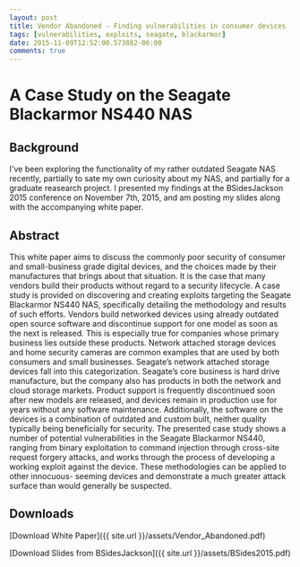 ```yaml
---
layout: post
title: Vendor Abandoned - Finding vulnerabilities in consumer devices
tags: [vulnerabilities, exploits, seagate, blackarmor]
date: 2015-11-09T12:52:00.573882-06:00
comments: true
---
```

# A Case Study on the Seagate Blackarmor NS440 NAS

## Background

I've been exploring the functionality of my rather outdated Seagate NAS recently, partially to sate my own curiosity about my NAS, and partially for a graduate reasearch project. I presented my findings at the BSidesJackson 2015 conference on November 7th, 2015, and am posting my slides along with the accompanying white paper.

## Abstract

This white paper aims to discuss the commonly poor security of consumer and small-business grade digital devices, and the choices made by their manufactures that brings about that situation. It is the case that many vendors build their products without regard to a security lifecycle. A case study is provided on discovering and creating exploits targeting the Seagate Blackarmor NS440 NAS, specifically detailing the methodology and results of such efforts. Vendors build networked devices using already outdated open source software and discontinue support for one model as soon as the next is released. This is especially true for companies whose primary business lies outside these products. Network attached storage devices and home security cameras are common examples that are used by both consumers and small businesses.
Seagate’s network attached storage devices fall into this categorization. Seagate’s core business is hard drive manufacture, but the company also has products in both the network and cloud storage markets. Product support is frequently discontinued soon after new models are released, and devices remain in production use for years without any software maintenance. Additionally, the software on the devices is a combination of outdated and custom built, neither quality typically being beneficially for security. The presented case study shows a number of potential vulnerabilities in the Seagate Blackarmor NS440, ranging from binary exploitation to command injection through cross-site request forgery attacks, and works through the process of developing a working exploit against the device. These methodologies can be applied to other innocuous- seeming devices and demonstrate a much greater attack surface than would generally be suspected.

## Downloads


[Download White Paper]({{ site.url }}/assets/Vendor_Abandoned.pdf)


[Download Slides from BSidesJackson]({{ site.url }}/assets/BSides2015.pdf)

